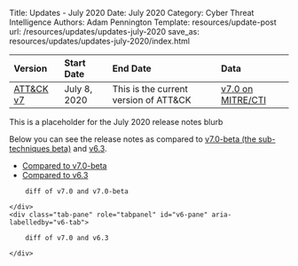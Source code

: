 Title: Updates - July 2020
Date: July 2020
Category: Cyber Threat Intelligence
Authors: Adam Pennington
Template: resources/update-post
url: /resources/updates/updates-july-2020
save_as: resources/updates/updates-july-2020/index.html

| Version | Start Date | End Date | Data |
|:--------|:-----------|:---------|:-----|
| [ATT&CK v7](/versions/v7) | July 8, 2020 | This is the current version of ATT&CK | [v7.0 on MITRE/CTI](https://github.com/mitre/cti/releases/tag/ATT%26CK-v7.0) |

This is a placeholder for the July 2020 release notes blurb

Below you can see the release notes as compared to [v7.0-beta (the sub-techniques beta)](/resources/updates/updates-march-2020) and [v6.3](/resources/updates/updates-october-2019).

<ul class="nav nav-tabs" role="tablist">
    <li class="nav-item">
        <a class="nav-link active" role="tab" href="#v7-pane" id="v7-tab" data-toggle="tab" aria-controls="v7-pane" aria-selected="true">Compared to v7.0-beta</a>
    </li>
    <li class="nav-item">
        <a class="nav-link" role="tab" href="#v6-pane" id="v6-tab" data-toggle="tab" aria-controls="v6-pane" aria-selected="false">Compared to v6.3</a>
    </li>
</ul>

<div class="tab-content border border-top-0 p-3">
    <div class="tab-pane active" role="tabpanel" id="v7-pane" aria-labelledby="v7-tab">

        diff of v7.0 and v7.0-beta

    </div>
    <div class="tab-pane" role="tabpanel" id="v6-pane" aria-labelledby="v6-tab">

        diff of v7.0 and v6.3

    </div>
</div>